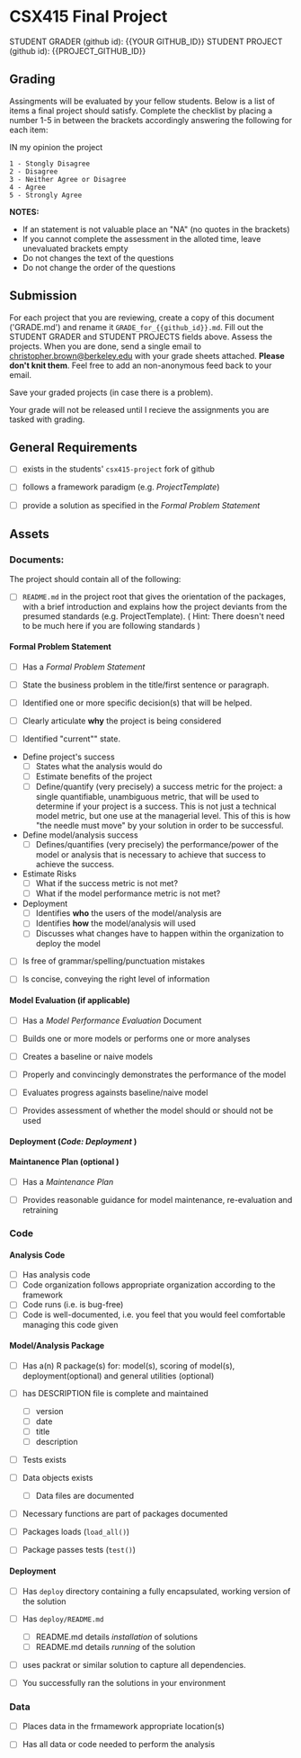# CSX415 Final Project

STUDENT GRADER (github id): {{YOUR GITHUB_ID}}
STUDENT PROJECT (github id): {{PROJECT_GITHUB_ID}}


## Grading 

Assingments will be evaluated by your fellow students. Below is a list of
items a final project should satisfy. Complete the checklist by placing a number
1-5 in between the brackets accordingly answering the following for each item:

IN my opinion the project 

    1 - Stongly Disagree 
    2 - Disagree 
    3 - Neither Agree or Disagree  
    4 - Agree 
    5 - Strongly Agree 
 
 
**NOTES:** 
- If an statement is not valuable place an "NA" (no quotes in the brackets) 
- If you cannot complete the assessment in the alloted time, leave unevaluated
  brackets empty 
- Do not changes the text of the questions
- Do not change the order of the questions 


## Submission 

For each project that you are reviewing, create a copy of this document 
('GRADE.md') and rename it `GRADE_for_{{github_id}}.md`. Fill out the 
STUDENT GRADER and STUDENT PROJECTS fields above. Assess the projects. When you 
are done, send a single email to <christopher.brown@berkeley.edu> with your grade 
sheets attached.  **Please don't knit them**. Feel free to add an non-anonymous feed back to your email.

Save your graded projects (in case there is a problem).

Your grade will not be released until I recieve the assignments you are 
tasked with grading.



## General  Requirements

 - [ ] exists in the students' `csx415-project` fork of github
 - [ ] follows a framework paradigm (e.g. *ProjectTemplate*)
 - [ ] provide a solution as specified in the *Formal Problem Statement*
 
 
## Assets 

### Documents: 

The project should contain all of the following: 

 - [ ] `README.md` in the project root that gives the orientation of the 
   packages, with a brief introduction and explains how the project deviants
   from the presumed standards (e.g. ProjectTemplate). ( Hint: There doesn't 
   need to  be much here if you are following standards )
  
#### Formal Problem Statement 

 - [ ] Has a *Formal Problem Statement* 

 - [ ] State the business problem in the title/first sentence or paragraph.
 - [ ] Identified one or more specific decision(s) that will be helped. 
   
 - [ ] Clearly articulate **why** the project is being considered
 - [ ] Identified "current"" state.

 - Define project's success
   - [ ] States what the analysis would do
   - [ ] Estimate benefits of the project 
   - [ ] Define/quantify (very precisely) a success metric for the project: a single quantifiable, unambiguous 
     metric, that will be used to determine if your project is a success. This is
     not just a technical model metric, but one use at the managerial level. This of
     this is how "the needle must move" by your solution in order to be successful.
     
 - Define model/analysis success 
   - [ ] Defines/quantifies (very precisely) the performance/power of the model or analysis that 
     is necessary to achieve that success to achieve the success.

 - Estimate Risks
   - [ ] What if the success metric is not met?
   - [ ] What if the model performance metric is not met?

 - Deployment
   - [ ] Identifies **who** the users of the model/analysis are 
   - [ ] Identifies **how** the model/analysis will used 
   - [ ] Discusses what changes have to happen within the organization to deploy the model

 - [ ] Is free of grammar/spelling/punctuation mistakes
 - [ ] Is concise, conveying the right level of information  
   
   
#### Model Evaluation (if applicable)

 - [ ] Has a *Model Performance Evaluation* Document
 - [ ] Builds one or more models or performs one or more analyses
 - [ ] Creates a baseline or naive models
 - [ ] Properly and convincingly demonstrates the performance of the model
 - [ ] Evaluates progress againsts baseline/naive model
 - [ ] Provides assessment of whether the model should or should not be used
   
   
#### Deployment (*Code: Deployment* )
   
   
#### Maintanence Plan (optional )   
 - [ ] Has a *Maintenance Plan* 
 - [ ] Provides reasonable guidance for model maintenance, re-evaluation and 
       retraining  
 
 
### Code

#### Analysis Code

 - [ ] Has analysis code
 - [ ] Code organization follows appropriate organization according to the  framework 
 - [ ] Code runs (i.e. is bug-free)
 - [ ] Code is well-documented, i.e. you feel that you would feel comfortable 
         managing this code given 
   
#### Model/Analysis Package

 - [ ] Has a(n) R package(s) for: model(s), scoring of model(s), deployment(optional) 
       and general utilities (optional)
 - [ ] has DESCRIPTION file is complete and maintained 
     - [ ] version
     - [ ] date  
     - [ ] title 
     - [ ] description 
 - [ ] Tests exists 
 - [ ] Data objects exists
   - [ ] Data files are documented
 - [ ] Necessary functions are part of packages documented
 
 - [ ] Packages loads (`load_all()`) 
 - [ ] Package passes tests (`test()`)
   
   
#### Deployment

 - [ ] Has `deploy` directory containing a fully encapsulated, working version of the solution
 - [ ] Has `deploy/README.md` 
     - [ ] README.md details *installation* of solutions
     - [ ] README.md details *running* of the solution
 - [ ] uses packrat or similar solution to capture all dependencies.

 - [ ] You successfully ran the solutions in your environment


### Data

 - [ ] Places data in the frmamework appropriate location(s) 
 - [ ] Has all data or code needed to perform the analysis
 
